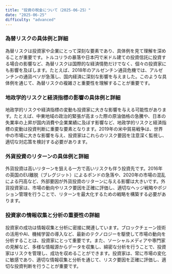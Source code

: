 ```yaml
---
title: "投資の税金について（2025-06-25）"
date: "2025-06-25"
difficulty: "advanced"
---
```


### 為替リスクの具体例と詳細

為替リスクは投資家や企業にとって深刻な要素であり、具体例を見て理解を深めることが重要です。トルコリラの暴落や日本円で米ドル建ての投資信託に投資する場合の影響など、為替リスクは国際的な経済情勢だけでなく、個々の投資家にも影響を及ぼします。たとえば、2018年のアルゼンチン通貨危機では、アルゼンチンの通貨ペソが急落し、国内経済に深刻な影響を与えました。このような具体例を通じて、為替リスクの複雑さと重要性を理解することが重要です。

### 地政学的リスクと経済指標の影響の具体例と詳細

地政学的リスクや経済指標の変動も投資家に大きな影響を与える可能性があります。たとえば、中東地域の政治的緊張が高まった際の原油価格の急騰や、日本の失業率の上昇が国内消費や企業業績に及ぼす影響など、地政学的リスクと経済指標の変動は投資判断に重要な要素となります。2019年の米中貿易戦争は、世界中の市場に大きな影響を与え、投資家はこれらのリスク要因を注意深く監視し、適切な対応策を検討する必要があります。

### 外貨投資のリターンの具体例と詳細

外貨投資は高いリターンを狙える一方で高いリスクも伴う投資先です。2016年の英国のEU離脱（ブレグジット）によるポンドの急落や、2020年の市場の混乱による円高など、外部要因が外貨投資のリターンに与える影響は大きいです。外貨投資家は、市場の動向やリスク要因を正確に評価し、適切なヘッジ戦略やポジション管理を行うことで、リターンを最大化するための戦略を構築する必要があります。

### 投資家の情報収集と分析の重要性の詳細

投資家の成功は情報収集と分析に密接に関連しています。ブロックチェーン技術の活用やAI、機械学習の導入など、最新のテクノロジーを駆使して市場の動向を分析することは、投資家にとって重要です。また、ソーシャルメディアや専門家の見解など、多様な情報源からデータを収集し、綿密な分析を行うことで、投資家はリスクを管理し、成功を収めることができます。投資家は、常に市場の変化に敏感であり、適切な情報収集と分析を通じて、リスク要因を正確に評価し、適切な投資判断を行うことが重要です。

